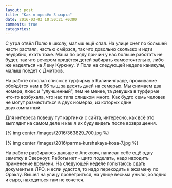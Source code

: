 ```yaml
---
layout: post
title: "Как я провёл 3 марта"
date: 2016-03-03 10:50:21 +0300
comments: true
categories: 
---
```

С утра отвёл Полю в школу, малыш ещё спал. На улице снег по большей части растаял, частью смёрзся, так что довольно скользко и идти неудобно, ехать тоже. Маша по ряду причин у нас больше работать не будет, так что вечером придётся детей забирать самостоятельно, либо же надеяться на Лену Куркину. У Поли на следующей неделе каникулы, малыш поедет с Дмитров.

На работе отослал список в турфирму в Калининграде, проживание обойдётся нам в 66 тыщ за десять дней на семерых. Мы снимаем два номера, люкс и "улучшенный", тем не менее, та девушка в турфирме что-то возбухала, что нас типа слишком много. Как будто семь человек не могут разместиться в двух номерах, из которых один двухкомнатный.

Для интереса повешу тут картинки с сайта, интересно, как всё это выглядит на самом деле и как я их буду видеть после возвращения.

{% img center /images/2016/363829_700.jpg %}

{% img center /images/2016/parma-kurshskaya-kosa-7.jpg %}

На работе разбираюсь дальше с Апексом, написал себе ещё одну заметку в Эверноут. Работы нет - щито поделать, надо находить применение времени. На следующей неделе попытаюсь сдать документы в ЛРО, и если удастся, то надо переходить к экзамену по Ораклу. Вышел на улицу проветриться, на улице весьма уныло, холодно и сыро, находиться там не хочется.  